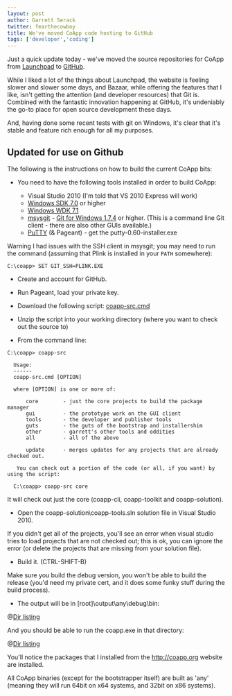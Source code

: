 ```yaml
---
layout: post
author: Garrett Serack 
twitter: fearthecowboy
title: We've moved CoApp code hosting to GitHub
tags: ['developer','coding']
---
```


Just a quick update today - we've moved the source repositories for CoApp from [Launchpad](https://launchpad.net/coapp) to [GitHub](https://github.com/coapp).

While I liked a lot of the things about Launchpad, the website is feeling slower and slower some days, and Bazaar, while offering the features that I like, isn't getting the attention (and developer resources) that Git is. Combined with the fantastic innovation happening at GitHub, it's undeniably the go-to place for open source development these days.

And, having done some recent tests with git on Windows, it's clear that it's stable and feature rich enough for all my purposes.

## Updated for use on Github

The following is the instructions on how to build the current CoApp bits:

- You need to have the following tools installed in order to build CoApp:
    
	- Visual Studio 2010 (I'm told that VS 2010 Express will work)    
	- [Windows SDK 7.0](http://www.microsoft.com/download/en/details.aspx?id=8279) or higher    
	- [Windows WDK 7.1](http://www.microsoft.com/download/en/details.aspx?id=11800)
	- [msysgit](http://code.google.com/p/msysgit/) - [Git for Windows 1.7.4](http://code.google.com/p/msysgit/downloads/detail?name=Git-1.7.4-preview20110204.exe) or higher. (This is a command line Git client - there are also other GUIs available.) 
	- [PuTTY](http://www.chiark.greenend.org.uk/~sgtatham/putty/download.html) (& Pageant) - get the putty-0.60-installer.exe
    
<span class="label warning">Warning</span> I had issues with the SSH client in msysgit; you may need to run the command (assuming that Plink is installed in your `PATH` somewhere):
    
``` text
C:\coapp> SET GIT_SSH=PLINK.EXE
```

- Create and account for GitHub.

- Run Pageant, load your private key.

- Download the following script: [coapp-src.cmd](https://github.com/downloads/fearthecowboy/coapp/coapp-src.cmd)

- Unzip the script into your working directory (where you want to check out the source to)

- From the command line:
    
``` text
C:\coapp> coapp-src
 
  Usage:
  ------
  coapp-src.cmd [OPTION]
 
  where [OPTION] is one or more of:
 
      core        - just the core projects to build the package manager
      gui         - the prototype work on the GUI client
      tools       - the developer and publisher tools
      guts        - the guts of the bootstrap and installershim
      other       - garrett's other tools and oddities
      all         - all of the above
 
      update      - merges updates for any projects that are already checked out.
 
   You can check out a portion of the code (or all, if you want) by using the script:
 
  C:\coapp> coapp-src core
```

It will check out just the core (coapp-cli, coapp-toolkit and coapp-solution).


- Open the coapp-solution\coapp-tools.sln solution file in Visual Studio 2010.

If you didn't get all of the projects, you'll see an error when visual studio tries to load projects that are not checked out; this is ok, you can ignore the error (or delete the projects that are missing from your solution file).

- Build it. (CTRL-SHIFT-B)

Make sure you build the debug version, you won't be able to build the release (you'd need my private cert, and it does some funky stuff during the build process).

- The output will be in [root]\output\any\debug\bin:

@[Dir listing](output-any-debug-bin-dir.png)

And you should be able to run the coapp.exe in that directory:

@[Dir listing](coapp-list-packages.png)



You'll notice the packages that I installed from the http://coapp.org website are installed.

All CoApp binaries (except for the bootstrapper itself) are built as 'any' (meaning they will run 64bit on x64 systems, and 32bit on x86  systems).